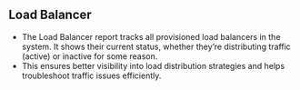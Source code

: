 ## Load Balancer

- The Load Balancer report tracks all provisioned load balancers in the system. It shows their current status, whether they’re distributing traffic (active) or inactive for some reason.
- This ensures better visibility into load distribution strategies and helps troubleshoot traffic issues efficiently.